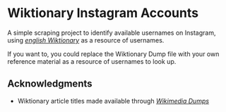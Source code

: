 # Wiktionary Instagram Accounts

A simple scraping project to identify available usernames on Instagram, using [*english Wiktionary*](https://en.wiktionary.org/wiki/Wiktionary:Main_Page) as a resource of usernames.

If you want to, you could replace the Wiktionary Dump file with your own reference material as a resource of usernames to look up.

## Acknowledgments

- Wiktionary article titles made available through [*Wikimedia Dumps*](https://dumps.wikimedia.org/backup-index.html)
